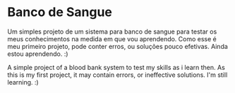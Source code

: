 # Banco de Sangue

Um simples projeto de um sistema para banco de sangue para testar os meus conhecimentos na medida em que vou aprendendo. Como esse é meu primeiro projeto, pode conter erros, ou soluções pouco efetivas.
Ainda estou aprendendo. :)

A simple project of a blood bank system to test my skills as i learn then. As this is my first project, it may contain errors, or ineffective solutions.
I'm still learning. :)
